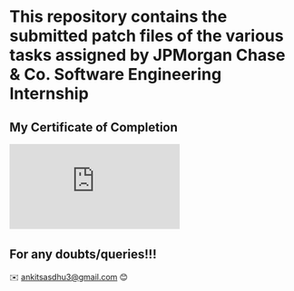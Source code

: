 # This repository contains the submitted patch files of the various tasks assigned by JPMorgan Chase & Co. Software Engineering Internship

## My Certificate of Completion

![Certificate](https://github.com/ankitsadhu/JPMorgan-Chase-Internship/blob/master/JPMorganCertificate.pdf)

## For any doubts/queries!!!

✉️ ankitsasdhu3@gmail.com 😊

